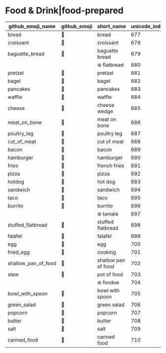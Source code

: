 # Food & Drink|food-prepared

|github_emoji_name|github_emoji|short_name|unicode_index|
|---|---|---|---|
|bread|:bread:|bread|677|
|croissant|:croissant:|croissant|678|
|baguette_bread|:baguette_bread:|baguette bread|679|
|||⊛ flatbread|680|
|pretzel|:pretzel:|pretzel|681|
|bagel|:bagel:|bagel|682|
|pancakes|:pancakes:|pancakes|683|
|waffle|:waffle:|waffle|684|
|cheese|:cheese:|cheese wedge|685|
|meat_on_bone|:meat_on_bone:|meat on bone|686|
|poultry_leg|:poultry_leg:|poultry leg|687|
|cut_of_meat|:cut_of_meat:|cut of meat|688|
|bacon|:bacon:|bacon|689|
|hamburger|:hamburger:|hamburger|690|
|fries|:fries:|french fries|691|
|pizza|:pizza:|pizza|692|
|hotdog|:hotdog:|hot dog|693|
|sandwich|:sandwich:|sandwich|694|
|taco|:taco:|taco|695|
|burrito|:burrito:|burrito|696|
|||⊛ tamale|697|
|stuffed_flatbread|:stuffed_flatbread:|stuffed flatbread|698|
|falafel|:falafel:|falafel|699|
|egg|:egg:|egg|700|
|fried_egg|:fried_egg:|cooking|701|
|shallow_pan_of_food|:shallow_pan_of_food:|shallow pan of food|702|
|stew|:stew:|pot of food|703|
|||⊛ fondue|704|
|bowl_with_spoon|:bowl_with_spoon:|bowl with spoon|705|
|green_salad|:green_salad:|green salad|706|
|popcorn|:popcorn:|popcorn|707|
|butter|:butter:|butter|708|
|salt|:salt:|salt|709|
|canned_food|:canned_food:|canned food|710|
